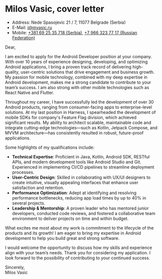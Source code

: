 # Milos Vasic, cover letter

- Address: Nede Spasojevic 21 / 7, 11077 Belgrade (Serbia)
- E-Mail: [i@mvasic.ru](mailto:i@mvasic.ru)
- Mobile: [+381 69 25 35 718 (Serbia)](tel:+381692535718), [+7 966 323 77 17 (Russian Federation)](tel:+79663237717)

Dear,

I am excited to apply for the Android Developer position at your company. With over 10 years of experience designing, developing, and optimizing Android applications, I bring a proven track record of delivering high-quality, user-centric solutions that drive engagement and business growth. My passion for mobile technology, combined with my deep expertise in Android development, makes me a strong candidate to contribute to your team’s success. I am also strong with other mobile technologies such as React Native and Flutter.

Throughout my career, I have successfully led the development of over 30 Android products, ranging from consumer-facing apps to enterprise-level solutions. At my last position in Harness, I spearheaded the development of mobile SDKs for company's Feature Flag division, which achieved significant results. My ability to architect scalable, maintainable code and integrate cutting-edge technologies—such as Kotlin, Jetpack Compose, and MVVM architecture—has consistently resulted in robust, future-proof applications.  

Some highlights of my qualifications include:  

- **Technical Expertise**: Proficient in Java, Kotlin, Android SDK, RESTful APIs, and modern development tools like Android Studio and Git. Experienced in implementing CI/CD pipelines to streamline deployment processes.  
- **User-Centric Design**: Skilled in collaborating with UX/UI designers to create intuitive, visually appealing interfaces that enhance user satisfaction and retention.  
- **Performance Optimization**: Adept at identifying and resolving performance bottlenecks, reducing app load times by up to 40% in several projects.  
- **Leadership & Mentorship**: A proven leader who has mentored junior developers, conducted code reviews, and fostered a collaborative team environment to deliver projects on time and within budget.  

What excites me most about my work is commitment to the lifecycle of the products and its growth! I am eager to bring my expertise in Android development to help you build great and strong software.  

I would welcome the opportunity to discuss how my skills and experience align with your team’s needs. Thank you for considering my application. I look forward to the possibility of contributing to your continued success. 

Sincerely,  
Milos Vasic
